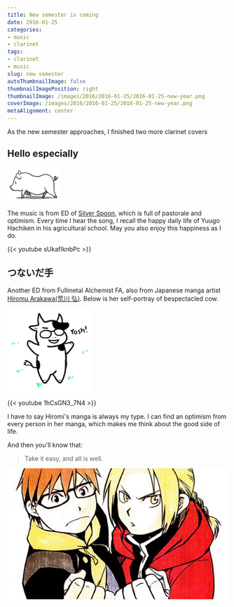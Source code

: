 ```yaml
---
title: New semester is coming
date: 2016-01-25
categories:
- music
- clarinet
tags:
- clarinet
- music
slug: new semester
autoThumbnailImage: false
thumbnailImagePosition: right
thumbnailImage: /images/2016/2016-01-25/2016-01-25-new-year.png
coverImage: /images/2016/2016-01-25/2016-01-25-new-year.png
metaAlignment: center
---
```


As the new semester approaches, I finished two more clarinet covers
<!--more-->

## Hello especially

![Pig](/images/2016/2016-01-25/2016-01-25-pig.png)

The music is from ED of
[Silver Spoon](https://en.wikipedia.org/wiki/Silver_Spoon_(manga)), which 
is full of pastorale and optimism. Every time
I hear the song, I recall the happy daily life of Yuugo Hachiken in his
agricultural school. May you also enjoy this happiness as I do.


{{< youtube sUkafIknbPc >}}


## つないだ手

Another ED from Fullmetal Alchemist FA, also from Japanese manga artist
[Hiromu Arakawa(荒川 弘)](https://en.wikipedia.org/wiki/Hiromu_Arakawa). Below
is her self-portray of bespectacled cow.

![Cow](/images/2016/2016-01-25/2016-01-25-cow.png)

{{< youtube 1hCsGN3_7N4 >}}

I have to say Hiromi's manga is always my type. I can find an optimism from
every person in her manga, which makes me think about the good side of life.

And then you'll know that: 

>Take it easy, and all is well.

![Fight](/images/2016/2016-01-25/2016-01-25-fight.jpg)
